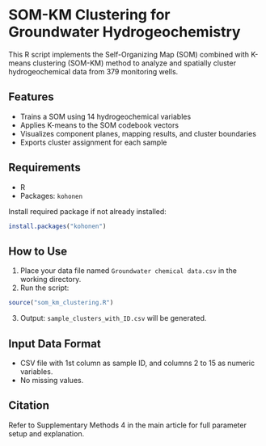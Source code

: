 # SOM-KM Clustering for Groundwater Hydrogeochemistry

This R script implements the Self-Organizing Map (SOM) combined with K-means clustering (SOM-KM) method to analyze and spatially cluster hydrogeochemical data from 379 monitoring wells.

## Features

- Trains a SOM using 14 hydrogeochemical variables
- Applies K-means to the SOM codebook vectors
- Visualizes component planes, mapping results, and cluster boundaries
- Exports cluster assignment for each sample

## Requirements

- R
- Packages: `kohonen`

Install required package if not already installed:

```R
install.packages("kohonen")
```

## How to Use

1. Place your data file named `Groundwater chemical data.csv` in the working directory.
2. Run the script:

```R
source("som_km_clustering.R")
```

3. Output: `sample_clusters_with_ID.csv` will be generated.

## Input Data Format

- CSV file with 1st column as sample ID, and columns 2 to 15 as numeric variables.
- No missing values.

## Citation

Refer to Supplementary Methods 4 in the main article for full parameter setup and explanation.
